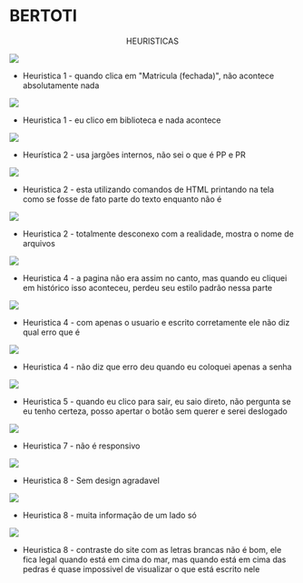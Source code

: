 # BERTOTI

<p align='center'>HEURISTICAS<p>


<img src='fotos/1.png'>
<ul>
    <li>Heuristica 1 - quando clica em "Matricula (fechada)", não acontece absolutamente nada</li>
</ul>

<img src ='fotos/biblioteca.png'>
<ul>
    <li>Heuristica 1 - eu clico em biblioteca e nada acontece</li>
</ul>


<img src='fotos/2.png'>
<ul>
   <li>Heurística 2 - usa jargões internos, não sei o que é PP e PR</li>
</ul>

<img src ='fotos/perfilProf.png'>
<ul>
    <li>Heuristica 2 - esta utilizando comandos de HTML printando na tela como se fosse de fato parte do texto enquanto não é</li>
</ul>

<img src ='fotos/sitefeio.png'>
<ul>
    <li>Heuristica 2 - totalmente desconexo com a realidade, mostra o nome de arquivos</li>
</ul>

<img src ='fotos/bug.png'>
<ul>
    <li>Heuristica 4 - a pagina não era assim no canto, mas quando eu cliquei em histórico isso aconteceu, perdeu seu estilo padrão nessa parte</li>
</ul>

<img src ='fotos/errologin2.png'>
<ul>
    <li>Heuristica 4 - com apenas o usuario e escrito corretamente ele não diz qual erro que é</li>
</ul>

<img src='fotos/errologin.png'>
<ul>
    <li>Heuristica 4 - não diz que erro deu quando eu coloquei apenas a senha</li>
</ul>

<img src ='fotos/sair.png'>
<ul>
    <li>Heuristica 5 - quando eu clico para sair, eu saio direto, não pergunta se eu tenho certeza, posso apertar o botão sem querer e serei deslogado</li>
</ul>


<img src='fotos/7.png'>
<ul>
    <li>Heuristica 7 - não é responsivo</li>
</ul>

<img src='fotos/mercadoLivre.png'>
<ul>
    <li>Heuristica 8 - Sem design agradavel</li>
</ul>

<img src='fotos/4.png'>
<ul>
    <li>Heuristica 8 - muita informação de um lado só</li>
</ul>

<img src ='fotos/contraste.png'>
<ul>
    <li>Heuristica 8 - contraste do site com as letras brancas não é bom, ele fica legal quando está em cima do mar, mas quando está em cima das pedras é quase impossivel de visualizar o que está escrito nele</li>
</ul>